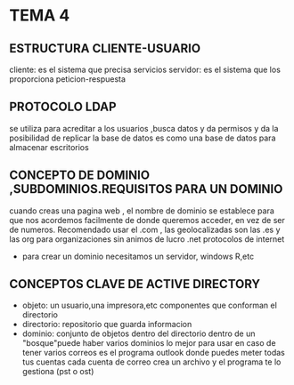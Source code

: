 # TEMA 4
## ESTRUCTURA CLIENTE-USUARIO
cliente: es el sistema que precisa servicios
servidor: es el sistema que los proporciona
peticion-respuesta
## PROTOCOLO LDAP
se utiliza para acreditar a los usuarios ,busca datos y da permisos y da la posibilidad de replicar la base de datos
es como una base de datos para almacenar escritorios
## CONCEPTO DE DOMINIO ,SUBDOMINIOS.REQUISITOS PARA UN DOMINIO
cuando creas una pagina web , el nombre de dominio se establece para que nos acordemos facilmente de donde queremos acceder, en vez de ser de numeros.
Recomendado usar el .com , las geolocalizadas son las .es
y las org para organizaciones sin animos de lucro
.net protocolos de internet
- para crear un dominio necesitamos un servidor, windows R,etc
## CONCEPTOS CLAVE DE ACTIVE DIRECTORY 
- objeto: un usuario,una impresora,etc componentes que conforman el directorio
- directorio: repositorio que guarda informacion
- dominio: conjunto de objetos dentro del directorio dentro de un "bosque"puede haber varios dominios 
lo mejor para usar en caso de tener varios correos es el programa outlook donde puedes meter todas tus cuentas cada cuenta de correo crea un archivo y el programa te lo gestiona (pst o ost)